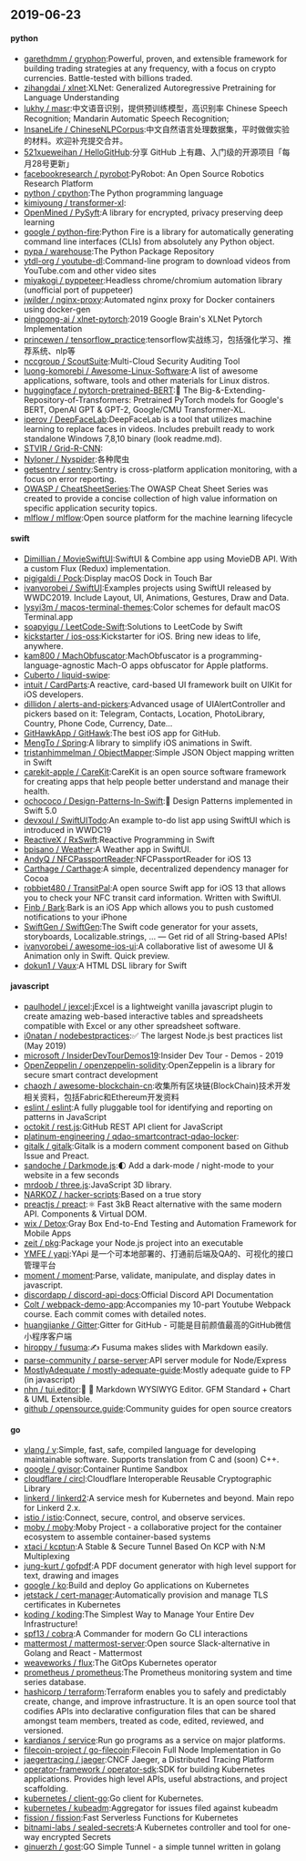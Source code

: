 ## 2019-06-23

#### python
* [garethdmm / gryphon](https://github.com/garethdmm/gryphon):Powerful, proven, and extensible framework for building trading strategies at any frequency, with a focus on crypto currencies. Battle-tested with billions traded.
* [zihangdai / xlnet](https://github.com/zihangdai/xlnet):XLNet: Generalized Autoregressive Pretraining for Language Understanding
* [lukhy / masr](https://github.com/lukhy/masr):中文语音识别，提供预训练模型，高识别率 Chinese Speech Recognition; Mandarin Automatic Speech Recognition;
* [InsaneLife / ChineseNLPCorpus](https://github.com/InsaneLife/ChineseNLPCorpus):中文自然语言处理数据集，平时做做实验的材料。欢迎补充提交合并。
* [521xueweihan / HelloGitHub](https://github.com/521xueweihan/HelloGitHub):分享 GitHub 上有趣、入门级的开源项目「每月28号更新」
* [facebookresearch / pyrobot](https://github.com/facebookresearch/pyrobot):PyRobot: An Open Source Robotics Research Platform
* [python / cpython](https://github.com/python/cpython):The Python programming language
* [kimiyoung / transformer-xl](https://github.com/kimiyoung/transformer-xl):
* [OpenMined / PySyft](https://github.com/OpenMined/PySyft):A library for encrypted, privacy preserving deep learning
* [google / python-fire](https://github.com/google/python-fire):Python Fire is a library for automatically generating command line interfaces (CLIs) from absolutely any Python object.
* [pypa / warehouse](https://github.com/pypa/warehouse):The Python Package Repository
* [ytdl-org / youtube-dl](https://github.com/ytdl-org/youtube-dl):Command-line program to download videos from YouTube.com and other video sites
* [miyakogi / pyppeteer](https://github.com/miyakogi/pyppeteer):Headless chrome/chromium automation library (unofficial port of puppeteer)
* [jwilder / nginx-proxy](https://github.com/jwilder/nginx-proxy):Automated nginx proxy for Docker containers using docker-gen
* [pingpong-ai / xlnet-pytorch](https://github.com/pingpong-ai/xlnet-pytorch):2019 Google Brain's XLNet Pytorch Implementation
* [princewen / tensorflow_practice](https://github.com/princewen/tensorflow_practice):tensorflow实战练习，包括强化学习、推荐系统、nlp等
* [nccgroup / ScoutSuite](https://github.com/nccgroup/ScoutSuite):Multi-Cloud Security Auditing Tool
* [luong-komorebi / Awesome-Linux-Software](https://github.com/luong-komorebi/Awesome-Linux-Software):A list of awesome applications, software, tools and other materials for Linux distros.
* [huggingface / pytorch-pretrained-BERT](https://github.com/huggingface/pytorch-pretrained-BERT):📖
The Big-&-Extending-Repository-of-Transformers: Pretrained PyTorch models for Google's BERT, OpenAI GPT & GPT-2, Google/CMU Transformer-XL.
* [iperov / DeepFaceLab](https://github.com/iperov/DeepFaceLab):DeepFaceLab is a tool that utilizes machine learning to replace faces in videos. Includes prebuilt ready to work standalone Windows 7,8,10 binary (look readme.md).
* [STVIR / Grid-R-CNN](https://github.com/STVIR/Grid-R-CNN):
* [Nyloner / Nyspider](https://github.com/Nyloner/Nyspider):各种爬虫
* [getsentry / sentry](https://github.com/getsentry/sentry):Sentry is cross-platform application monitoring, with a focus on error reporting.
* [OWASP / CheatSheetSeries](https://github.com/OWASP/CheatSheetSeries):The OWASP Cheat Sheet Series was created to provide a concise collection of high value information on specific application security topics.
* [mlflow / mlflow](https://github.com/mlflow/mlflow):Open source platform for the machine learning lifecycle

#### swift
* [Dimillian / MovieSwiftUI](https://github.com/Dimillian/MovieSwiftUI):SwiftUI & Combine app using MovieDB API. With a custom Flux (Redux) implementation.
* [pigigaldi / Pock](https://github.com/pigigaldi/Pock):Display macOS Dock in Touch Bar
* [ivanvorobei / SwiftUI](https://github.com/ivanvorobei/SwiftUI):Examples projects using SwiftUI released by WWDC2019. Include Layout, UI, Animations, Gestures, Draw and Data.
* [lysyi3m / macos-terminal-themes](https://github.com/lysyi3m/macos-terminal-themes):Color schemes for default macOS Terminal.app
* [soapyigu / LeetCode-Swift](https://github.com/soapyigu/LeetCode-Swift):Solutions to LeetCode by Swift
* [kickstarter / ios-oss](https://github.com/kickstarter/ios-oss):Kickstarter for iOS. Bring new ideas to life, anywhere.
* [kam800 / MachObfuscator](https://github.com/kam800/MachObfuscator):MachObfuscator is a programming-language-agnostic Mach-O apps obfuscator for Apple platforms.
* [Cuberto / liquid-swipe](https://github.com/Cuberto/liquid-swipe):
* [intuit / CardParts](https://github.com/intuit/CardParts):A reactive, card-based UI framework built on UIKit for iOS developers.
* [dillidon / alerts-and-pickers](https://github.com/dillidon/alerts-and-pickers):Advanced usage of UIAlertController and pickers based on it: Telegram, Contacts, Location, PhotoLibrary, Country, Phone Code, Currency, Date...
* [GitHawkApp / GitHawk](https://github.com/GitHawkApp/GitHawk):The best iOS app for GitHub.
* [MengTo / Spring](https://github.com/MengTo/Spring):A library to simplify iOS animations in Swift.
* [tristanhimmelman / ObjectMapper](https://github.com/tristanhimmelman/ObjectMapper):Simple JSON Object mapping written in Swift
* [carekit-apple / CareKit](https://github.com/carekit-apple/CareKit):CareKit is an open source software framework for creating apps that help people better understand and manage their health.
* [ochococo / Design-Patterns-In-Swift](https://github.com/ochococo/Design-Patterns-In-Swift):📖
Design Patterns implemented in Swift 5.0
* [devxoul / SwiftUITodo](https://github.com/devxoul/SwiftUITodo):An example to-do list app using SwiftUI which is introduced in WWDC19
* [ReactiveX / RxSwift](https://github.com/ReactiveX/RxSwift):Reactive Programming in Swift
* [bpisano / Weather](https://github.com/bpisano/Weather):A Weather app in SwiftUI.
* [AndyQ / NFCPassportReader](https://github.com/AndyQ/NFCPassportReader):NFCPassportReader for iOS 13
* [Carthage / Carthage](https://github.com/Carthage/Carthage):A simple, decentralized dependency manager for Cocoa
* [robbiet480 / TransitPal](https://github.com/robbiet480/TransitPal):A open source Swift app for iOS 13 that allows you to check your NFC transit card information. Written with SwiftUI.
* [Finb / Bark](https://github.com/Finb/Bark):Bark is an iOS App which allows you to push customed notifications to your iPhone
* [SwiftGen / SwiftGen](https://github.com/SwiftGen/SwiftGen):The Swift code generator for your assets, storyboards, Localizable.strings, … — Get rid of all String-based APIs!
* [ivanvorobei / awesome-ios-ui](https://github.com/ivanvorobei/awesome-ios-ui):A collaborative list of awesome UI & Animation only in Swift. Quick preview.
* [dokun1 / Vaux](https://github.com/dokun1/Vaux):A HTML DSL library for Swift

#### javascript
* [paulhodel / jexcel](https://github.com/paulhodel/jexcel):jExcel is a lightweight vanilla javascript plugin to create amazing web-based interactive tables and spreadsheets compatible with Excel or any other spreadsheet software.
* [i0natan / nodebestpractices](https://github.com/i0natan/nodebestpractices):✅
The largest Node.js best practices list (May 2019)
* [microsoft / InsiderDevTourDemos19](https://github.com/microsoft/InsiderDevTourDemos19):Insider Dev Tour - Demos - 2019
* [OpenZeppelin / openzeppelin-solidity](https://github.com/OpenZeppelin/openzeppelin-solidity):OpenZeppelin is a library for secure smart contract development
* [chaozh / awesome-blockchain-cn](https://github.com/chaozh/awesome-blockchain-cn):收集所有区块链(BlockChain)技术开发相关资料，包括Fabric和Ethereum开发资料
* [eslint / eslint](https://github.com/eslint/eslint):A fully pluggable tool for identifying and reporting on patterns in JavaScript
* [octokit / rest.js](https://github.com/octokit/rest.js):GitHub REST API client for JavaScript
* [platinum-engineering / qdao-smartcontract-qdao-locker](https://github.com/platinum-engineering/qdao-smartcontract-qdao-locker):
* [gitalk / gitalk](https://github.com/gitalk/gitalk):Gitalk is a modern comment component based on Github Issue and Preact.
* [sandoche / Darkmode.js](https://github.com/sandoche/Darkmode.js):🌓
Add a dark-mode / night-mode to your website in a few seconds
* [mrdoob / three.js](https://github.com/mrdoob/three.js):JavaScript 3D library.
* [NARKOZ / hacker-scripts](https://github.com/NARKOZ/hacker-scripts):Based on a true story
* [preactjs / preact](https://github.com/preactjs/preact):⚛️
Fast 3kB React alternative with the same modern API. Components & Virtual DOM.
* [wix / Detox](https://github.com/wix/Detox):Gray Box End-to-End Testing and Automation Framework for Mobile Apps
* [zeit / pkg](https://github.com/zeit/pkg):Package your Node.js project into an executable
* [YMFE / yapi](https://github.com/YMFE/yapi):YApi 是一个可本地部署的、打通前后端及QA的、可视化的接口管理平台
* [moment / moment](https://github.com/moment/moment):Parse, validate, manipulate, and display dates in javascript.
* [discordapp / discord-api-docs](https://github.com/discordapp/discord-api-docs):Official Discord API Documentation
* [Colt / webpack-demo-app](https://github.com/Colt/webpack-demo-app):Accompanies my 10-part Youtube Webpack course. Each commit comes with detailed notes.
* [huangjianke / Gitter](https://github.com/huangjianke/Gitter):Gitter for GitHub - 可能是目前颜值最高的GitHub微信小程序客户端
* [hiroppy / fusuma](https://github.com/hiroppy/fusuma):✍️
Fusuma makes slides with Markdown easily.
* [parse-community / parse-server](https://github.com/parse-community/parse-server):API server module for Node/Express
* [MostlyAdequate / mostly-adequate-guide](https://github.com/MostlyAdequate/mostly-adequate-guide):Mostly adequate guide to FP (in javascript)
* [nhn / tui.editor](https://github.com/nhn/tui.editor):🍞
📝
Markdown WYSIWYG Editor. GFM Standard + Chart & UML Extensible.
* [github / opensource.guide](https://github.com/github/opensource.guide):Community guides for open source creators

#### go
* [vlang / v](https://github.com/vlang/v):Simple, fast, safe, compiled language for developing maintainable software. Supports translation from C and (soon) C++.
* [google / gvisor](https://github.com/google/gvisor):Container Runtime Sandbox
* [cloudflare / circl](https://github.com/cloudflare/circl):Cloudflare Interoperable Reusable Cryptographic Library
* [linkerd / linkerd2](https://github.com/linkerd/linkerd2):A service mesh for Kubernetes and beyond. Main repo for Linkerd 2.x.
* [istio / istio](https://github.com/istio/istio):Connect, secure, control, and observe services.
* [moby / moby](https://github.com/moby/moby):Moby Project - a collaborative project for the container ecosystem to assemble container-based systems
* [xtaci / kcptun](https://github.com/xtaci/kcptun):A Stable & Secure Tunnel Based On KCP with N:M Multiplexing
* [jung-kurt / gofpdf](https://github.com/jung-kurt/gofpdf):A PDF document generator with high level support for text, drawing and images
* [google / ko](https://github.com/google/ko):Build and deploy Go applications on Kubernetes
* [jetstack / cert-manager](https://github.com/jetstack/cert-manager):Automatically provision and manage TLS certificates in Kubernetes
* [koding / koding](https://github.com/koding/koding):The Simplest Way to Manage Your Entire Dev Infrastructure!
* [spf13 / cobra](https://github.com/spf13/cobra):A Commander for modern Go CLI interactions
* [mattermost / mattermost-server](https://github.com/mattermost/mattermost-server):Open source Slack-alternative in Golang and React - Mattermost
* [weaveworks / flux](https://github.com/weaveworks/flux):The GitOps Kubernetes operator
* [prometheus / prometheus](https://github.com/prometheus/prometheus):The Prometheus monitoring system and time series database.
* [hashicorp / terraform](https://github.com/hashicorp/terraform):Terraform enables you to safely and predictably create, change, and improve infrastructure. It is an open source tool that codifies APIs into declarative configuration files that can be shared amongst team members, treated as code, edited, reviewed, and versioned.
* [kardianos / service](https://github.com/kardianos/service):Run go programs as a service on major platforms.
* [filecoin-project / go-filecoin](https://github.com/filecoin-project/go-filecoin):Filecoin Full Node Implementation in Go
* [jaegertracing / jaeger](https://github.com/jaegertracing/jaeger):CNCF Jaeger, a Distributed Tracing Platform
* [operator-framework / operator-sdk](https://github.com/operator-framework/operator-sdk):SDK for building Kubernetes applications. Provides high level APIs, useful abstractions, and project scaffolding.
* [kubernetes / client-go](https://github.com/kubernetes/client-go):Go client for Kubernetes.
* [kubernetes / kubeadm](https://github.com/kubernetes/kubeadm):Aggregator for issues filed against kubeadm
* [fission / fission](https://github.com/fission/fission):Fast Serverless Functions for Kubernetes
* [bitnami-labs / sealed-secrets](https://github.com/bitnami-labs/sealed-secrets):A Kubernetes controller and tool for one-way encrypted Secrets
* [ginuerzh / gost](https://github.com/ginuerzh/gost):GO Simple Tunnel - a simple tunnel written in golang
